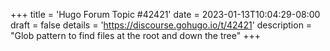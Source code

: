 +++
title = 'Hugo Forum Topic #42421'
date = 2023-01-13T10:04:29-08:00
draft = false
details = 'https://discourse.gohugo.io/t/42421'
description = "Glob pattern to find files at the root and down the tree"
+++
